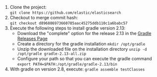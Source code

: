 1. Clone the project:  
   `git clone https://github.com/elastic/elasticsearch`
2. Checkout to merge commit hash:  
   `git checkout d896886973660785aac45275ddb110c1a6babc57`
3. Execute the following steps to install gradle version 2.13:
   * Download the "complete" option for the release 2.13 in the [Gradle Releases Page](https://gradle.org/releases/)
   * Create a directory for the gradle installation
      `mkdir /opt/gradle`
   * Unzip the downloaded file on the installation directory
      `unzip -d /opt/gradle gradle-2.13-all.zip`
   * Configure your path so that you can execute the gradle command
      `export PATH=$PATH:/opt/gradle/gradle-2.13/bin`
4. With gradle on version 2.8, execute:
   `gradle assemble testClasses`

